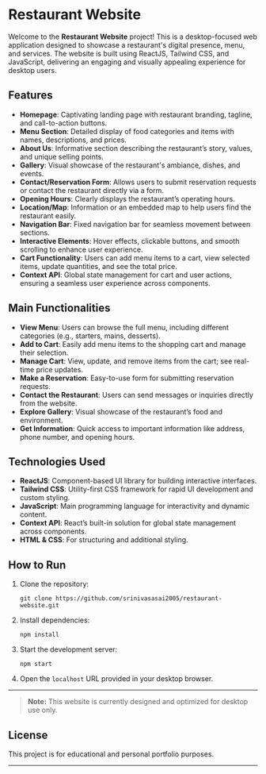 # Restaurant Website

Welcome to the **Restaurant Website** project! This is a desktop-focused web application designed to showcase a restaurant's digital presence, menu, and services. The website is built using ReactJS, Tailwind CSS, and JavaScript, delivering an engaging and visually appealing experience for desktop users.

## Features

- **Homepage**: Captivating landing page with restaurant branding, tagline, and call-to-action buttons.
- **Menu Section**: Detailed display of food categories and items with names, descriptions, and prices.
- **About Us**: Informative section describing the restaurant’s story, values, and unique selling points.
- **Gallery**: Visual showcase of the restaurant's ambiance, dishes, and events.
- **Contact/Reservation Form**: Allows users to submit reservation requests or contact the restaurant directly via a form.
- **Opening Hours**: Clearly displays the restaurant’s operating hours.
- **Location/Map**: Information or an embedded map to help users find the restaurant easily.
- **Navigation Bar**: Fixed navigation bar for seamless movement between sections.
- **Interactive Elements**: Hover effects, clickable buttons, and smooth scrolling to enhance user experience.
- **Cart Functionality**: Users can add menu items to a cart, view selected items, update quantities, and see the total price.
- **Context API**: Global state management for cart and user actions, ensuring a seamless user experience across components.

## Main Functionalities

- **View Menu**: Users can browse the full menu, including different categories (e.g., starters, mains, desserts).
- **Add to Cart**: Easily add menu items to the shopping cart and manage their selection.
- **Manage Cart**: View, update, and remove items from the cart; see real-time price updates.
- **Make a Reservation**: Easy-to-use form for submitting reservation requests.
- **Contact the Restaurant**: Users can send messages or inquiries directly from the website.
- **Explore Gallery**: Visual showcase of the restaurant’s food and environment.
- **Get Information**: Quick access to important information like address, phone number, and opening hours.

## Technologies Used

- **ReactJS**: Component-based UI library for building interactive interfaces.
- **Tailwind CSS**: Utility-first CSS framework for rapid UI development and custom styling.
- **JavaScript**: Main programming language for interactivity and dynamic content.
- **Context API**: React’s built-in solution for global state management across components.
- **HTML & CSS**: For structuring and additional styling.

## How to Run

1. Clone the repository:
   ```
   git clone https://github.com/srinivasasai2005/restaurant-website.git
   ```
2. Install dependencies:
   ```
   npm install
   ```
3. Start the development server:
   ```
   npm start
   ```
4. Open the `localhost` URL provided in your desktop browser.

---

> **Note:** This website is currently designed and optimized for desktop use only.

## License

This project is for educational and personal portfolio purposes.

---
